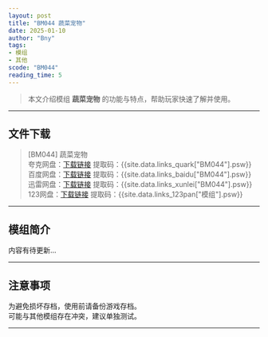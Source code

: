 ```yaml
---
layout: post
title: "BM044 蔬菜宠物"
date: 2025-01-10
author: "Bny"
tags: 
- 模组
- 其他
scode: "BM044"
reading_time: 5
---
```


> 本文介绍模组 **蔬菜宠物** 的功能与特点，帮助玩家快速了解并使用。

---

## 文件下载

> [BM044] 蔬菜宠物  
夸克网盘：[下载链接]({{site.data.links_quark["BM044"].url}}) 提取码：{{site.data.links_quark["BM044"].psw}}  
百度网盘：[下载链接]({{site.data.links_baidu["BM044"].url}}) 提取码：{{site.data.links_baidu["BM044"].psw}}  
迅雷网盘：[下载链接]({{site.data.links_xunlei["BM044"].url}}) 提取码：{{site.data.links_xunlei["BM044"].psw}}  
123网盘：[下载链接]({{site.data.links_123pan["模组"].url}}) 提取码：{{site.data.links_123pan["模组"].psw}}  

---

## 模组简介

>  
内容有待更新...  

---

## 注意事项

>  
为避免损坏存档，使用前请备份游戏存档。  
可能与其他模组存在冲突，建议单独测试。  

---

